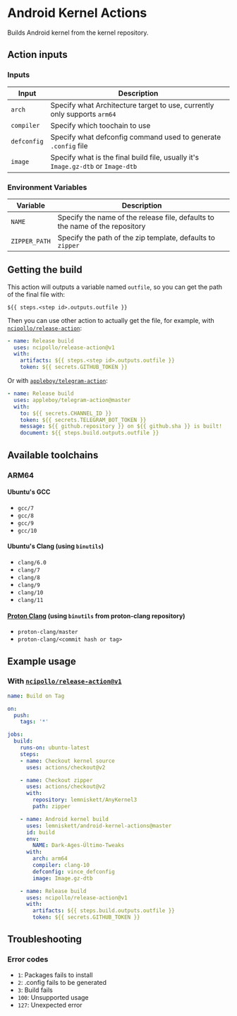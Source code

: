 # Android Kernel Actions

Builds Android kernel from the kernel repository.

## Action inputs

### Inputs

| Input | Description |
| --- | --- |
| `arch` | Specify what Architecture target to use, currently only supports `arm64` |
| `compiler` | Specify which toochain to use |
| `defconfig` | Specify what defconfig command used to generate `.config` file |
| `image` | Specify what is the final build file, usually it's `Image.gz-dtb` or `Image-dtb` |

### Environment Variables

| Variable | Description |
| --- | --- |
| `NAME` | Specify the name of the release file, defaults to the name of the repository |
| `ZIPPER_PATH` | Specify the path of the zip template, defaults to `zipper` |

## Getting the build

This action will outputs a variable named `outfile`, so you can get the path of the final file with: 
```
${{ steps.<step id>.outputs.outfile }}
```

Then you can use other action to actually get the file, for example, with [`ncipollo/release-action`](https://github.com/ncipollo/release-action):

```yml
- name: Release build
  uses: ncipollo/release-action@v1
  with:
    artifacts: ${{ steps.<step id>.outputs.outfile }}
    token: ${{ secrets.GITHUB_TOKEN }}
```

Or with [`appleboy/telegram-action`](https://github.com/appleboy/telegram-action):

```yml
- name: Release build
  uses: appleboy/telegram-action@master
  with:
    to: ${{ secrets.CHANNEL_ID }}
    token: ${{ secrets.TELEGRAM_BOT_TOKEN }}
    message: ${{ github.repository }} on ${{ github.sha }} is built!
    document: ${{ steps.build.outputs.outfile }}
```

## Available toolchains

### ARM64

#### Ubuntu's GCC

- `gcc/7`
- `gcc/8`
- `gcc/9`
- `gcc/10`

#### Ubuntu's Clang (using `binutils`)

- `clang/6.0`
- `clang/7`
- `clang/8`
- `clang/9`
- `clang/10`
- `clang/11`

#### [Proton Clang](https://github.com/kdrag0n/proton-clang) (using `binutils` from proton-clang repository)

- `proton-clang/master`
- `proton-clang/<commit hash or tag>`

## Example usage

### With [`ncipollo/release-action@v1`](https://github.com/ncipollo/release-action)
```yml
name: Build on Tag

on:
  push:
    tags: '*'

jobs:
  build:
    runs-on: ubuntu-latest
    steps:
    - name: Checkout kernel source
      uses: actions/checkout@v2

    - name: Checkout zipper
      uses: actions/checkout@v2
      with:
        repository: lemniskett/AnyKernel3
        path: zipper

    - name: Android kernel build
      uses: lemniskett/android-kernel-actions@master
      id: build
      env:
        NAME: Dark-Ages-Último-Tweaks
      with:
        arch: arm64
        compiler: clang-10
        defconfig: vince_defconfig
        image: Image.gz-dtb

    - name: Release build
      uses: ncipollo/release-action@v1
      with:
        artifacts: ${{ steps.build.outputs.outfile }}
        token: ${{ secrets.GITHUB_TOKEN }}
```

## Troubleshooting

### Error codes

- `1`: Packages fails to install
- `2`: .config fails to be generated
- `3`: Build fails
- `100`: Unsupported usage
- `127`: Unexpected error